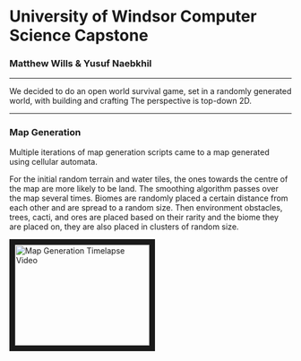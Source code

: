 # University of Windsor Computer Science Capstone
### Matthew Wills & Yusuf Naebkhil

***

We decided to do an open world survival game, set in a randomly generated world, with building and crafting
The perspective is top-down 2D.

***

### Map Generation

Multiple iterations of map generation scripts came to a map generated using cellular automata.

For the initial random terrain and water tiles, the ones towards the centre of the map are more likely to be land.
The smoothing algorithm passes over the map several times.
Biomes are randomly placed a certain distance from each other and are spread to a random size.
Then environment obstacles, trees, cacti, and ores are placed based on their rarity and the biome they are placed on, they are also placed in clusters of random size.

<a href="http://www.youtube.com/watch?feature=player_embedded&v=b2tfX3FlJeY
" target="_blank"><img src="http://img.youtube.com/vi/b2tfX3FlJeY/0.jpg" 
alt="Map Generation Timelapse Video" width="240" height="180" border="10" /></a>

